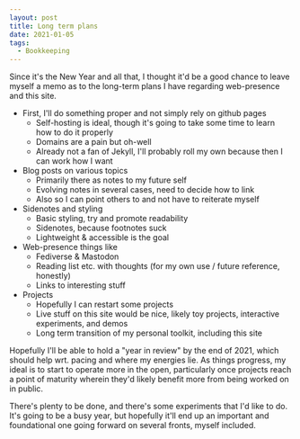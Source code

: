 ```yaml
---
layout: post
title: Long term plans
date: 2021-01-05
tags:
  - Bookkeeping
---
```


Since it's the New Year and all that, I thought it'd be a good chance to leave myself a memo as to the long-term plans I have regarding web-presence and this site.

- First, I'll do something proper and not simply rely on github pages
  - Self-hosting is ideal, though it's going to take some time to learn how to do it properly
  - Domains are a pain but oh-well
  - Already not a fan of Jekyll, I'll probably roll my own because then I can work how I want
- Blog posts on various topics
  - Primarily there as notes to my future self
  - Evolving notes in several cases, need to decide how to link
  - Also so I can point others to and not have to reiterate myself
- Sidenotes and styling
  - Basic styling, try and promote readability
  - Sidenotes, because footnotes suck
  - Lightweight & accessible is the goal
- Web-presence things like
  - Fediverse & Mastodon
  - Reading list etc. with thoughts (for my own use / future reference, honestly)
  - Links to interesting stuff
- Projects
  - Hopefully I can restart some projects
  - Live stuff on this site would be nice, likely toy projects, interactive experiments, and demos
  - Long term transition of my personal toolkit, including this site

Hopefully I'll be able to hold a "year in review" by the end of 2021, which should help wrt. pacing and where my energies lie. As things progress, my ideal is to start to operate more in the open, particularly once projects reach a point of maturity wherein they'd likely benefit more from being worked on in public.

There's plenty to be done, and there's some experiments that I'd like to do. It's going to be a busy year, but hopefully it'll end up an important and foundational one going forward on several fronts, myself included.